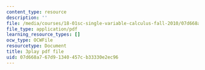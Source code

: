 ```yaml
---
content_type: resource
description: ''
file: /media/courses/18-01sc-single-variable-calculus-fall-2010/07d668a767d91340457cb33330e2ec96_PNTnmH6jsRI.pdf
file_type: application/pdf
learning_resource_types: []
ocw_type: OCWFile
resourcetype: Document
title: 3play pdf file
uid: 07d668a7-67d9-1340-457c-b33330e2ec96
---
```

